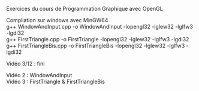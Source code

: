 Exercices du cours de Programmation Graphique avec OpenGL  
  
Compliation sur windows avec MinGW64  
g++ WindowAndInput.cpp -o WindowAndInput -lopengl32 -lglew32 -lglfw3 -lgdi32  
g++ FirstTriangle.cpp -o FirstTriangle -lopengl32 -lglew32 -lglfw3 -lgdi32  
g++ FirstTriangleBis.cpp -o FirstTriangleBis -lopengl32 -lglew32 -lglfw3 -lgdi32  
  
Vidéo 3/12 : fini  
  
Vidéo 2 : WindowAndInput  
Vidéo 3 : FirstTriangle & FirstTriangleBis  